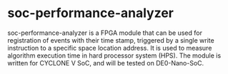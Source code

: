 # soc-performance-analyzer
soc-performance-analyzer is a FPGA module that can be used for  registration of events with their time stamp, triggered by a single write instruction to a specific space location address. It is used to measure algorithm execution time in hard processor system (HPS).  The module is written for CYCLONE V SoC, and will be tested on DE0-Nano-SoC.

